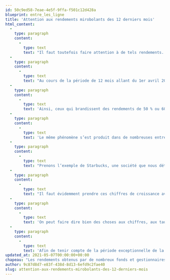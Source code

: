 ```yaml
---
id: 50c9ed58-7eae-4e5f-9ffa-f501c12d428a
blueprint: entre_les_ligne
title: 'Attention aux rendements mirobolants des 12 derniers mois'
html_content:
  -
    type: paragraph
    content:
      -
        type: text
        text: "Il faut toutefois faire attention à de tels rendements. En effet, rappelez-vous qu’il y a un an, les marchés avaient fortement corrigé pour atteindre un creux le 23 mars 2020. Cette journée-là, l’indice boursier nord-américain phare, le S&P 500, enregistrait une baisse de quelque 36,0\_% par rapport à son sommet historique du 20 février précédent. Depuis ce creux du 23 mars, l’indice a rebondi de 93,5\_%, en incluant les dividendes."
  -
    type: paragraph
    content:
      -
        type: text
        text: "Au cours de la période de 12 mois allant du 1er avril 2020 au 31 mars 2021, l’indice S&P 500 s’est apprécié de 56,4\_%, toujours en incluant les dividendes. Pour la même période, l’indice Nasdaq, en grande partie composé de titres technologiques, a affiché un rendement de 68,9\_% (sans les dividendes)."
  -
    type: paragraph
    content:
      -
        type: text
        text: 'Ainsi, ceux qui brandissent des rendements de 50 % ou 60 % au cours des 12 mois terminés le 30 mars 2021 ont essentiellement suivi les marchés boursiers; il n’y a pas de quoi se pavaner!'
  -
    type: paragraph
    content:
      -
        type: text
        text: 'Le même phénomène s’est produit dans de nombreuses entreprises dont les bénéfices avaient été fortement malmenés pendant la période de lourdes restrictions sanitaires du printemps dernier. Nombre d’entre elles ont affiché des hausses de bénéfices extraordinaires à leur premier trimestre de 2021, mais ces derniers se comparent bien sûr aux chiffres déprimés d’il y a un an.'
  -
    type: paragraph
    content:
      -
        type: text
        text: "Prenons l’exemple de Starbucks, une société que nous détenons en portefeuille depuis quelques années. Pour le trimestre clos le 31 mars dernier, et par rapport au même trimestre de 2020, la société affiche une augmentation de ses ventes par magasins comparables de 15\_% (dont une hausse de 91\_% en Chine), une augmentation de ses revenus totaux de 11,2\_% et une croissance de ses bénéfices nets ajustés de 91,3\_%."
  -
    type: paragraph
    content:
      -
        type: text
        text: "Il faut évidemment prendre ces chiffres de croissance avec un gros grain de sel et surtout ne pas les extrapoler. Dans la majorité des cas, ce ne sont pas les bénéfices récents des sociétés qui sont excellents, mais plutôt ceux de l’an passé qui étaient anormalement bas. Une bonne manière de s’en faire une meilleure idée serait de comparer les bénéfices récents des sociétés à ceux des périodes comparables d’il y a deux ans, avant l’impact de la pandémie. Ainsi, on se rend compte que les bénéfices par action du plus récent trimestre de Starbucks affichent une progression plus normale de 3,3\_% par rapport au même trimestre d’il y a deux ans."
  -
    type: paragraph
    content:
      -
        type: text
        text: 'On peut faire dire bien des choses aux chiffres, aux taux de croissance et de rendement. Souvent, il suffit de changer un peu les dates d’une période étudiée pour altérer complètement l’allure de certaines statistiques.'
  -
    type: paragraph
    content:
      -
        type: text
        text: 'Afin de tenir compte de la période exceptionnelle de la pandémie, en particulier des mois où l’économie mondiale a été littéralement stoppée, je vous suggère de comparer les résultats actuels de vos sociétés à ceux d’il y a deux ans. Quant aux rendements qu’affiche un portefeuille de placements (le vôtre ou celui d’un gestionnaire), ne vous fiez pas aux rendements sur un an, mais sur une période d’au moins cinq ans.'
updated_at: 2021-05-07T00:00:00+00:00
chapeau: "Les rendements obtenus par de nombreux fonds et gestionnaires de portefeuille au cours des 12 derniers mois sont tout simplement mirobolants. Qui ne serait pas attiré par un rendement de plus de 70\_% sur douze mois? Il me semble d’ailleurs que certains gestionnaires en profitent allégrement pour attirer de nouveaux investisseurs potentiels avec des chiffres semblables."
author: 9c87d8d7-e83f-438d-8d13-6efd9c2fae40
slug: attention-aux-rendements-mirobolants-des-12-derniers-mois
---
```

